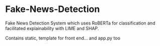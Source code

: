 # Fake-News-Detection
Fake News Detection System which uses RoBERTa for classification and facilitated explainability with LIME and SHAP.



Contains static, template for front end... and app.py too

